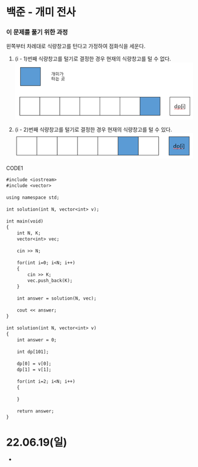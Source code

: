 # 백준 - 개미 전사

### 이 문제를 풀기 위한 과정
왼쪽부터 차례대로 식량창고를 턴다고 가정하여 점화식을 세운다.

1. (i - 1)번째 식량창고를 털기로 결정한 경우 현재의 식량창고를 털 수 없다.
![](https://github.com/gkgkfndudals/TIL/blob/master/Algorithm/img/img_20220619_AntWarrior1.PNG)

2. (i - 2)번째 식량창고를 털기로 결정한 경우 현재의 식량창고를 털 수 있다.
![](https://github.com/gkgkfndudals/TIL/blob/master/Algorithm/img/img_20220619_AntWarrior2.PNG) 

CODE1

    #include <iostream>
    #include <vector>

    using namespace std;

    int solution(int N, vector<int> v);

    int main(void)
    {
        int N, K;
        vector<int> vec;

        cin >> N;

        for(int i=0; i<N; i++)
        {
            cin >> K;
            vec.push_back(K);
        }

        int answer = solution(N, vec);

        cout << answer;
    }

    int solution(int N, vector<int> v)
    {
        int answer = 0;
        
        int dp[101];

        dp[0] = v[0];
        dp[1] = v[1];

        for(int i=2; i<N; i++)
        {

        }

        return answer;
    }
    

# 22.06.19(일)
* 